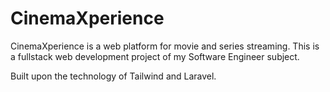# CinemaXperience
CinemaXperience is a web platform for movie and series streaming. This is a fullstack web development project of my Software Engineer subject.

Built upon the technology of Tailwind and Laravel.
